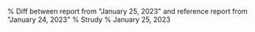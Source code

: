 % Diff between report from "January 25, 2023" and reference report from "January 24, 2023"
% Strudy
% January 25, 2023


